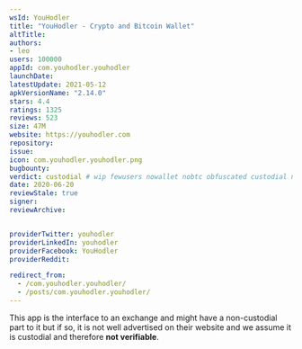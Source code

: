 ```yaml
---
wsId: YouHodler
title: "YouHodler - Crypto and Bitcoin Wallet"
altTitle: 
authors:
- leo
users: 100000
appId: com.youhodler.youhodler
launchDate: 
latestUpdate: 2021-05-12
apkVersionName: "2.14.0"
stars: 4.4
ratings: 1325
reviews: 523
size: 47M
website: https://youhodler.com
repository: 
issue: 
icon: com.youhodler.youhodler.png
bugbounty: 
verdict: custodial # wip fewusers nowallet nobtc obfuscated custodial nosource nonverifiable reproducible bounty defunct
date: 2020-06-20
reviewStale: true
signer: 
reviewArchive:


providerTwitter: youhodler
providerLinkedIn: youhodler
providerFacebook: YouHodler
providerReddit: 

redirect_from:
  - /com.youhodler.youhodler/
  - /posts/com.youhodler.youhodler/
---
```



This app is the interface to an exchange and might have a non-custodial part to
it but if so, it is not well advertised on their website and we assume it is
custodial and therefore **not verifiable**.
